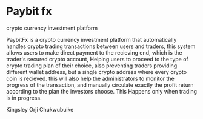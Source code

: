 # Paybit fx
 crypto currency investment platform

 PaybitFx is a crypto currency investment platform that automatically handles crypto trading transactions between users and traders, this system allows users to make direct payment to the recieving end, which is the trader's secured crypto account, Helping users to proceed to the type of crypto trading plan of their choice, also preventing traders providing different wallet address, but a single crypto address where every crypto coin is recieved. this will also help the administrators to monitor the progress of the transaction, and manually circulate exactly the profit return according to the plan the investors choose. This Happens only when trading is in progress.  

Kingsley Orji Chukwubuike
